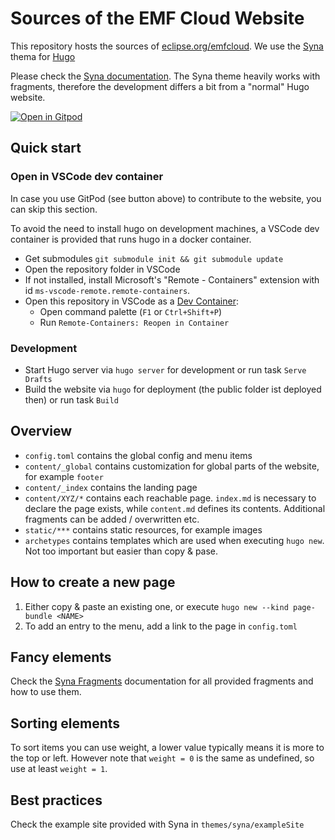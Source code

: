 # Sources of the EMF Cloud Website

This repository hosts the sources of [eclipse.org/emfcloud](https://www.eclipse.org/emfcloud).
We use the [Syna](https://github.com/okkur/syna) thema for [Hugo](https://gohugo.io/)

Please check the [Syna documentation](https://about.okkur.org/syna/docs/). The Syna theme heavily works with fragments, therefore the development differs a bit from a "normal" Hugo website.

[![Open in Gitpod](https://gitpod.io/button/open-in-gitpod.svg)](https://gitpod.io/#https://github.com/eclipsesource/emf-cloud-website)


## Quick start

### Open in VSCode dev container

In case you use GitPod (see button above) to contribute to the website, you can skip this section.

To avoid the need to install hugo on development machines, a VSCode dev container is provided that runs hugo in a docker container.

* Get submodules `git submodule init && git submodule update`
* Open the repository folder in VSCode
* If not installed, install Microsoft's "Remote - Containers" extension with id `ms-vscode-remote.remote-containers`.
* Open this repository in VSCode as a [Dev Container](https://code.visualstudio.com/docs/remote/containers#_quick-start-open-an-existing-folder-in-a-container):
  * Open command palette (`F1` or `Ctrl+Shift+P`)
  * Run `Remote-Containers: Reopen in Container`

### Development

* Start Hugo server via `hugo server` for development or run task `Serve Drafts`
* Build the website via `hugo` for deployment (the public folder ist deployed then) or run task `Build`

## Overview

 * `config.toml` contains the global config and menu items
 * `content/_global` contains customization for global parts of the website, for example `footer`
 * `content/_index` contains the landing page
 * `content/XYZ/*` contains each reachable page. `index.md` is necessary to declare the page exists, while `content.md` defines its contents. Additional fragments can be added / overwritten etc.
 * `static/***` contains static resources, for example images
 * `archetypes` contains templates which are used when executing `hugo new`. Not too important but easier than copy & pase.

 ## How to create a new page

  1. Either copy & paste an existing one, or execute `hugo new --kind page-bundle <NAME>`
  2. To add an entry to the menu, add a link to the page in `config.toml`

 ## Fancy elements

  Check the [Syna Fragments](https://about.okkur.org/syna/fragments/) documentation for all provided fragments and how to use them.

 ## Sorting elements

  To sort items you can use weight, a lower value typically means it is more to the top or left. However note that `weight = 0` is the same as undefined, so use at least `weight = 1`.

 ## Best practices

  Check the example site provided with Syna in `themes/syna/exampleSite`
